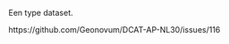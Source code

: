 Een type dataset.

<div class="issue" data-number="116">https://github.com/Geonovum/DCAT-AP-NL30/issues/116</div>
